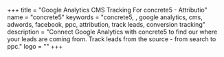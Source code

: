 +++
title = "Google Analytics CMS Tracking For concrete5 - Attributio"
name = "concrete5"
keywords = "concrete5, , google analytics, cms, adwords, facebook, ppc, attribution, track leads, conversion tracking"
description = "Connect Google Analytics with concrete5 to find our where your leads are coming from. Track leads from the source - from search to ppc."
logo = ""
+++
